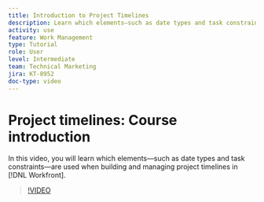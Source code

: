 ```yaml
---
title: Introduction to Project Timelines
description: Learn which elements—such as date types and task constraints—are used when building and managing project timelines in [!DNL  Workfront].
activity: use
feature: Work Management
type: Tutorial
role: User
level: Intermediate
team: Technical Marketing
jira: KT-8952
doc-type: video
---
```

# Project timelines: Course introduction

In this video, you will learn which elements—such as date types and task constraints—are used when building and managing project timelines in [!DNL  Workfront].

>[!VIDEO](https://video.tv.adobe.com/v/335212/?quality=12&learn=on&enablevpops)
